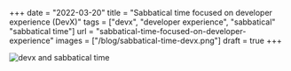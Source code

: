 +++
date = "2022-03-20"
title = "Sabbatical time focused on developer experience (DevX)"
tags = ["devx", "developer experience", "sabbatical" "sabbatical time"]
url = "sabbatical-time-focused-on-developer-experience"
images = ["/blog/sabbatical-time-devx.png"]
draft = true
+++

![devx and sabbatical time](/blog/sabbatical-time-devx.png#center)
